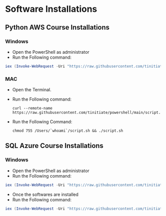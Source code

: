 # Software Installations
## Python AWS Course Installations 
### Windows
- Open the PowerShell as administrator 
- Run the Following command:

```ps1
iex (Invoke-WebRequest -Uri "https://raw.githubusercontent.com/tinitiate/powershell/main/Installs.ps1" -UseBasicParsing).Content
```
### MAC
- Open the Terminal.
- Run the Following command:

  ```
  curl --remote-name https://raw.githubusercontent.com/tinitiate/powershell/main/script.sh
  ```
- Run the Following Command:

  ```
  chmod 755 /Users/`whoami`/script.sh && ./script.sh
  ```
## SQL Azure Course Installations 
### Windows
- Open the PowerShell as administrator 
- Run the Following command:
```ps1
iex (Invoke-WebRequest -Uri "https://raw.githubusercontent.com/tinitiate/powershell/main/sql-install.ps1" -UseBasicParsing).Content
```
- Once the softwares are installed
- Run the Following command:
```ps1
iex (Invoke-WebRequest -Uri "https://raw.githubusercontent.com/tinitiate/mssql-docker/main/sql-docker-container.ps1" -UseBasicParsing).Content
```

